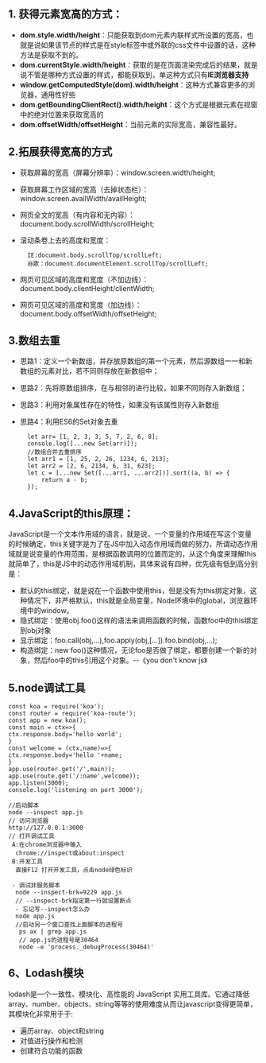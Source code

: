## 1. 获得元素宽高的方式： ##
- **dom.style.width/height**：只能获取到dom元素内联样式所设置的宽高，也就是说如果该节点的样式是在style标签中或外联的css文件中设置的话，这种方法是获取不到的。
- **dom.currentStyle.width/height**：获取的是在页面渲染完成后的结果，就是说不管是哪种方式设置的样式，都能获取到，单这种方式只有**IE浏览器支持**
- **window.getComputedStyle(dom).width/height**：这种方式兼容更多的浏览器，通用性好些
- **dom.getBoundingClientRect().width/height**：这个方式是根据元素在视窗中的绝对位置来获取宽高的
- **dom.offsetWidth/offsetHeight**：当前元素的实际宽高，兼容性最好。

## 2.拓展获得宽高的方式 ##

- 获取屏幕的宽高（屏幕分辨率）：window.screen.width/height;
- 获取屏幕工作区域的宽高（去掉状态栏）：window.screen.availWidth/availHeight;
- 网页全文的宽高（有内容和无内容）：document.body.scrollWidth/scrollHeight;
- 滚动条卷上去的高度和宽度：
		
		IE:document.body.scrollTop/scrollLeft;
		谷歌：document.documentElement.scrollTop/scrollLeft;

- 网页可见区域的高度和宽度（不加边线）：document.body.clientHeight/clientWidth;
- 网页可见区域的高度和宽度（加边线）：document.body.offsetWidth/offsetHeight;

## 3.数组去重 ##
- 思路1：定义一个新数组，并存放原数组的第一个元素，然后源数组一一和新数组的元素对比，若不同则存放在新数组中；
- 思路2：先将原数组排序，在与相邻的进行比较，如果不同则存入新数组；
- 思路3：利用对象属性存在的特性，如果没有该属性则存入新数组
- 思路4：利用ES6的Set对象去重

	    let arr= [1, 2, 3, 3, 5, 7, 2, 6, 8];
	    console.log([...new Set(arr)]);
	    //数组合并去重排序
	    let arr1 = [1, 25, 2, 26, 1234, 6, 213];
	    let arr2 = [2, 6, 2134, 6, 31, 623];
	    let c = [...new Set([...arr1, ...arr2])].sort((a, b) => {
	    	return a - b;
	    });

## 4.JavaScript的this原理： ##
JavaScript是一个文本作用域的语言，就是说，一个变量的作用域在写这个变量的时候确定，this关键字是为了在JS中加入动态作用域而做的努力，所谓动态作用域就是说变量的作用范围，是根据函数调用的位置而定的，从这个角度来理解this就简单了，this是JS中的动态作用域机制，具体来说有四种，优先级有低到高分别是：

- 默认的this绑定，就是说在一个函数中使用this，但是没有为this绑定对象，这种情况下，非严格默认，this就是全局变量，Node环境中的global，浏览器环境中的window。
- 隐式绑定：使用obj.foo()这样的语法来调用函数的时候，函数foo中的this绑定到obj对象
- 显示绑定：foo.call(obj,...),foo.apply(obj,[...]).foo.bind(obj,...);
- 构造绑定：new foo()这种情况，无论foo是否做了绑定，都要创建一个新的对象，然后foo中的this引用这个对象。--《you don't know js》

## 5.node调试工具 ##
    const koa = require('koa');
    const router = require('koa-route');
    const app = new koa();
    const main = ctx=>{
    ctx.response.body='hello world';
    }
    const welcome = (ctx,name)=>{
    ctx.response.body='hello '+name;
    }
    app.use(router.get('/',main));
    app.use(route.get('/:name',welcome));
    app.listen(3000);
    console.log('listening on port 3000');
    
    //启动脚本
    node --inspect app.js
    // 访问浏览器
    http://127.0.0.1:3000
    // 打开调试工具
     A:在chrome浏览器中输入
      chrome://inspect或about:inspect
     B:开发工具
      直接F12 打开开发工具，点击node绿色标识
    
     - 调试非服务脚本
      node --inspect-brk=9229 app.js
      // --inspect-brk指定第一行就设置断点
      - 忘记写--inspect怎么办
      node app.js
      //启动另一个窗口查找上面脚本的进程号
       ps ax | grep app.js 
       // app.js的进程号是30464
       node -e 'process._debugProcess(30464)'

## 6、Lodash模块 ##

lodash是一个一致性、模块化、高性能的 JavaScript 实用工具库。它通过降低array、number、objects、string等等的使用难度从而让javascript变得更简单，其模块化非常用于于:

-  遍历array、object和string
-  对值进行操作和检测
-  创建符合功能的函数
